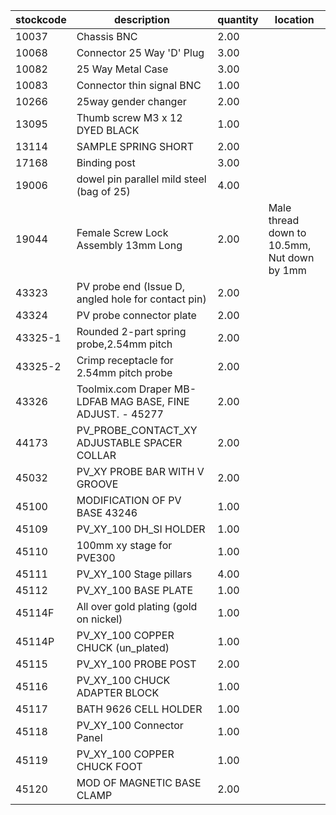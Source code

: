 |stockcode|description|quantity|location|
|---------|-----------|--------|--------|
|10037|Chassis BNC|2.00||
|10068|Connector 25 Way 'D' Plug|3.00||
|10082|25 Way Metal Case|3.00||
|10083|Connector thin signal BNC|1.00||
|10266|25way gender changer|2.00||
|13095|Thumb screw M3 x 12 DYED BLACK|1.00||
|13114|SAMPLE SPRING SHORT|2.00||
|17168|Binding post|3.00||
|19006|dowel pin parallel mild steel (bag of 25)|4.00||
|19044|Female Screw Lock Assembly 13mm Long|2.00|Male thread down to 10.5mm, Nut down by 1mm|
|43323|PV probe end (Issue D, angled hole for contact pin)|2.00||
|43324|PV probe connector plate|2.00||
|43325-1|Rounded 2-part spring probe,2.54mm pitch|2.00||
|43325-2|Crimp receptacle for 2.54mm pitch probe|2.00||
|43326|Toolmix.com  Draper MB-LDFAB MAG BASE, FINE ADJUST. - 45277|2.00||
|44173|PV_PROBE_CONTACT_XY ADJUSTABLE SPACER COLLAR|2.00||
|45032|PV_XY PROBE BAR WITH V GROOVE|2.00||
|45100|MODIFICATION OF PV BASE 43246|1.00| |
|45109|PV_XY_100 DH_SI HOLDER|1.00||
|45110|100mm xy stage for PVE300|1.00||
|45111|PV_XY_100 Stage pillars|4.00||
|45112|PV_XY_100 BASE PLATE|1.00||
|45114F|All over gold plating (gold on nickel)|1.00||
|45114P|PV_XY_100  COPPER CHUCK  (un_plated)|1.00||
|45115|PV_XY_100 PROBE POST|2.00||
|45116|PV_XY_100 CHUCK ADAPTER BLOCK|1.00||
|45117|BATH 9626 CELL HOLDER|1.00||
|45118|PV_XY_100 Connector Panel|1.00||
|45119|PV_XY_100 COPPER CHUCK FOOT|1.00||
|45120|MOD OF MAGNETIC BASE CLAMP|2.00||
